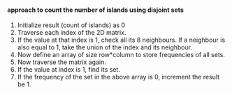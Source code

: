 #### approach to count the number of islands using disjoint sets

1) Initialize result (count of islands) as 0 
2) Traverse each index of the 2D matrix. 
3) If the value at that index is 1, check all its 8 neighbours. If a neighbour is also equal to 1, take the union of the index and its neighbour. 
4) Now define an array of size row*column to store frequencies of all sets. 
5) Now traverse the matrix again. 
6) If the value at index is 1, find its set. 
7) If the frequency of the set in the above array is 0, increment the result be 1.
